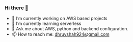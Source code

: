 ### Hi there 👋

<!--
**dhruvshah1105/dhruvshah1105** is a ✨ _special_ ✨ repository because its `README.md` (this file) appears on your GitHub profile.

Here are some ideas to get you started:
- 😄 Pronouns: ...
- ⚡ Fun fact: ...
- 👯 I’m looking to collaborate on ...
- 🤔 I’m looking for help with ...
-->

- 🔭 I’m currently working on AWS based projects
- 🌱 I’m currently learning serverless
- 💬 Ask me about AWS, python and backend configuration.
- 📫 How to reach me: dhruvshah924@gmail.com
